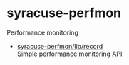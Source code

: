 # syracuse-perfmon

Performance monitoring

* [syracuse-perfmon/lib/record](lib/record.md)  
  Simple performance monitoring API

